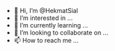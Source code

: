 - 👋 Hi, I’m @HekmatSial
- 👀 I’m interested in ...
- 🌱 I’m currently learning ...
- 💞️ I’m looking to collaborate on ...
- 📫 How to reach me ...

<!---
HekmatSial/HekmatSial is a ✨ special ✨ repository because its `README.md` (this file) appears on your GitHub profile.
You can click the Preview link to take a look at your changes.
--->
